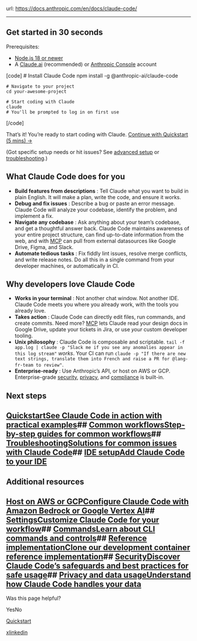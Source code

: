 url: https://docs.anthropic.com/en/docs/claude-code/

---

## Get started in 30 seconds

Prerequisites:

  * [Node.js 18 or newer](https://nodejs.org/en/download/)
  * A [Claude.ai](https://claude.ai) \(recommended\) or [Anthropic Console](https://console.anthropic.com/) account

[code]
    # Install Claude Code
    npm install -g @anthropic-ai/claude-code

    # Navigate to your project
    cd your-awesome-project

    # Start coding with Claude
    claude
    # You'll be prompted to log in on first use

[/code]

That’s it\! You’re ready to start coding with Claude. [Continue with Quickstart \(5 mins\) →](/en/docs/claude-code/quickstart)

\(Got specific setup needs or hit issues? See [advanced setup](/en/docs/claude-code/setup) or [troubleshooting](/en/docs/claude-code/troubleshooting).\)

## What Claude Code does for you

  * **Build features from descriptions** : Tell Claude what you want to build in plain English. It will make a plan, write the code, and ensure it works.
  * **Debug and fix issues** : Describe a bug or paste an error message. Claude Code will analyze your codebase, identify the problem, and implement a fix.
  * **Navigate any codebase** : Ask anything about your team’s codebase, and get a thoughtful answer back. Claude Code maintains awareness of your entire project structure, can find up-to-date information from the web, and with [MCP](/en/docs/claude-code/mcp) can pull from external datasources like Google Drive, Figma, and Slack.
  * **Automate tedious tasks** : Fix fiddly lint issues, resolve merge conflicts, and write release notes. Do all this in a single command from your developer machines, or automatically in CI.

## Why developers love Claude Code

  * **Works in your terminal** : Not another chat window. Not another IDE. Claude Code meets you where you already work, with the tools you already love.
  * **Takes action** : Claude Code can directly edit files, run commands, and create commits. Need more? [MCP](/en/docs/claude-code/mcp) lets Claude read your design docs in Google Drive, update your tickets in Jira, or use _your_ custom developer tooling.
  * **Unix philosophy** : Claude Code is composable and scriptable. `tail -f app.log | claude -p "Slack me if you see any anomalies appear in this log stream"` _works_. Your CI can run `claude -p "If there are new text strings, translate them into French and raise a PR for @lang-fr-team to review"`.
  * **Enterprise-ready** : Use Anthropic’s API, or host on AWS or GCP. Enterprise-grade [security](/en/docs/claude-code/security), [privacy](/en/docs/claude-code/data-usage), and [compliance](https://trust.anthropic.com/) is built-in.

## Next steps

## [QuickstartSee Claude Code in action with practical examples](/en/docs/claude-code/quickstart)## [Common workflowsStep-by-step guides for common workflows](/en/docs/claude-code/common-workflows)## [TroubleshootingSolutions for common issues with Claude Code](/en/docs/claude-code/troubleshooting)## [IDE setupAdd Claude Code to your IDE](/en/docs/claude-code/ide-integrations)

## Additional resources

## [Host on AWS or GCPConfigure Claude Code with Amazon Bedrock or Google Vertex AI](/en/docs/claude-code/third-party-integrations)## [SettingsCustomize Claude Code for your workflow](/en/docs/claude-code/settings)## [CommandsLearn about CLI commands and controls](/en/docs/claude-code/cli-reference)## [Reference implementationClone our development container reference implementation](https://github.com/anthropics/claude-code/tree/main/.devcontainer)## [SecurityDiscover Claude Code’s safeguards and best practices for safe usage](/en/docs/claude-code/security)## [Privacy and data usageUnderstand how Claude Code handles your data](/en/docs/claude-code/data-usage)

Was this page helpful?

YesNo

[Quickstart](/en/docs/claude-code/quickstart)

[x](https://x.com/AnthropicAI)[linkedin](https://www.linkedin.com/company/anthropicresearch)
